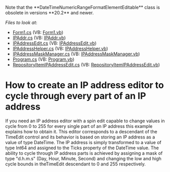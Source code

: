 <p>Note that the **DateTimeNumericRangeFormatElementEditable** class is obsolete in versions **20.2** and newer.</p>

<!-- default file list -->
*Files to look at*:

* [Form1.cs](./CS/IPAddressEditor/Form1.cs) (VB: [Form1.vb](./VB/IPAddressEditor/Form1.vb))
* [IPAddr.cs](./CS/IPAddressEditor/IPAddr.cs) (VB: [IPAddr.vb](./VB/IPAddressEditor/IPAddr.vb))
* [IPAddressEdit.cs](./CS/IPAddressEditor/IPAddressEdit.cs) (VB: [IPAddressEdit.vb](./VB/IPAddressEditor/IPAddressEdit.vb))
* [IPAddressHelper.cs](./CS/IPAddressEditor/IPAddressHelper.cs) (VB: [IPAddressHelper.vb](./VB/IPAddressEditor/IPAddressHelper.vb))
* [IPAddressMaskManager.cs](./CS/IPAddressEditor/IPAddressMaskManager.cs) (VB: [IPAddressMaskManager.vb](./VB/IPAddressEditor/IPAddressMaskManager.vb))
* [Program.cs](./CS/IPAddressEditor/Program.cs) (VB: [Program.vb](./VB/IPAddressEditor/Program.vb))
* [RepositoryItemIPAddressEdit.cs](./CS/IPAddressEditor/RepositoryItemIPAddressEdit.cs) (VB: [RepositoryItemIPAddressEdit.vb](./VB/IPAddressEditor/RepositoryItemIPAddressEdit.vb))
<!-- default file list end -->
# How to create an IP address editor to cycle through every part of an IP address


<p>If you need an IP address editor with a spin edit capable to change values in cycle from 0 to 255 for every single part of an IP address this example explains how to obtain it. This editor corresponds to a descendant of the TimeEdit control and its behavior is based on storing an IP address as a value of type DateTime. The IP address is simply transformed to a value of type Int64 and assigned to the Ticks property of the DateTime value. The ability to cycle through IP address parts is achieved by assigning a mask of type "d.h.m.s" (Day, Hour, Minute, Second) and changing the low and high cycle bounds in theTimeEdit descendant to 0 and 255 respectively.</p>

<br/>


